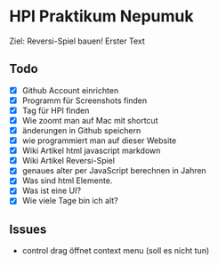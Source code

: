 # HPI Praktikum Nepumuk 

Ziel: Reversi-Spiel bauen!
Erster Text


## Todo      

- [x] Github Account einrichten 
- [x] Programm für Screenshots finden
- [x] Tag für HPI finden 
- [x] Wie zoomt man auf Mac mit shortcut  
- [x] änderungen in Github speichern
- [x] wie programmiert man auf dieser Website 
- [x] Wiki Artikel html javascript markdown 
- [x] Wiki Artikel Reversi-Spiel 
- [x] genaues alter per JavaScript berechnen in Jahren 
- [x] Was sind html Elemente.
- [x] Was ist eine UI?
- [x] Wie viele Tage bin ich alt?
## Issues
- control drag öffnet context menu (soll es nicht tun)